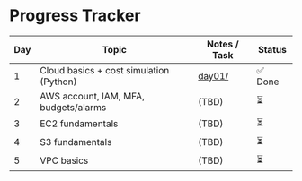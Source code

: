 # Progress Tracker

| Day | Topic                                      | Notes / Task | Status |
|-----|--------------------------------------------|--------------|--------|
| 1   | Cloud basics + cost simulation (Python)    | [day01/](./day01) | ✅ Done |
| 2   | AWS account, IAM, MFA, budgets/alarms      | (TBD)        | ⏳     |
| 3   | EC2 fundamentals                           | (TBD)        | ⏳     |
| 4   | S3 fundamentals                            | (TBD)        | ⏳     |
| 5   | VPC basics                                 | (TBD)        | ⏳     |
